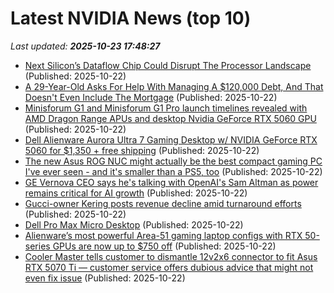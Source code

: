 # Latest NVIDIA News (top 10)
_Last updated: **2025-10-23 17:48:27**_

- [Next Silicon’s Dataflow Chip Could Disrupt The Processor Landscape](https://www.forbes.com/sites/davealtavilla/2025/10/22/next-silicons-dataflow-chip-could-disrupt-the-processor-landscape/) (Published: 2025-10-22)
- [A 29-Year-Old Asks For Help With Managing A $120,000 Debt, And That Doesn't Even Include The Mortgage](https://finance.yahoo.com/news/29-old-asks-help-managing-173107923.html) (Published: 2025-10-22)
- [Minisforum G1 and Minisforum G1 Pro launch timelines revealed with AMD Dragon Range APUs and desktop Nvidia GeForce RTX 5060 GPU](https://www.notebookcheck.net/Minisforum-G1-and-Minisforum-G1-Pro-launch-timelines-revealed-with-AMD-Dragon-Range-APUs-and-desktop-Nvidia-GeForce-RTX-5060-GPU.1144675.0.html) (Published: 2025-10-22)
- [Dell Alienware Aurora Ultra 7 Gaming Desktop w/ NVIDIA GeForce RTX 5060 for $1,350 + free shipping](https://www.dealnews.com/Dell-Alienware-Aurora-Ultra-7-Gaming-Desktop-w-NVIDIA-Ge-Force-RTX-5060-for-1-350-free-shipping/21778151.html) (Published: 2025-10-22)
- [The new Asus ROG NUC might actually be the best compact gaming PC I've ever seen - and it's smaller than a PS5, too](https://www.techradar.com/computing/gaming-pcs/asus-rog-nuc-2025-review) (Published: 2025-10-22)
- [GE Vernova CEO says he's talking with OpenAI's Sam Altman as power remains critical for AI growth](https://www.cnbc.com/2025/10/22/ge-vernova-ceo-says-hes-talking-with-openais-sam-altman-.html) (Published: 2025-10-22)
- [Gucci-owner Kering posts revenue decline amid turnaround efforts](https://finance.yahoo.com/news/gucci-owner-kering-posts-revenue-164855957.html) (Published: 2025-10-22)
- [Dell Pro Max Micro Desktop](https://thegadgetflow.com/?p=705164) (Published: 2025-10-22)
- [Alienware’s most powerful Area-51 gaming laptop configs with RTX 50-series GPUs are now up to $750 off](http://9to5toys.com/2025/10/22/alienware-area-51-gaming-laptop-configs-now-up-to-750-off/) (Published: 2025-10-22)
- [Cooler Master tells customer to dismantle 12v2x6 connector to fit Asus RTX 5070 Ti — customer service offers dubious advice that might not even fix issue](https://www.tomshardware.com/pc-components/gpus/cooler-master-tells-customer-to-dismantle-12v2x6-connector-to-fit-asus-rtx-5070-ti-customer-service-offers-dubious-advice-that-might-not-even-fix-issue) (Published: 2025-10-22)

